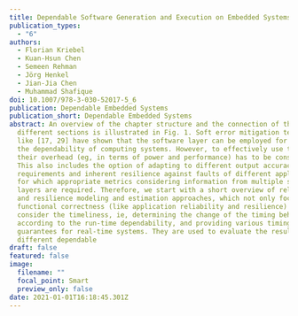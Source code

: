 ```yaml
---
title: Dependable Software Generation and Execution on Embedded Systems
publication_types:
  - "6"
authors:
  - Florian Kriebel
  - Kuan-Hsun Chen
  - Semeen Rehman
  - Jörg Henkel
  - Jian-Jia Chen
  - Muhammad Shafique
doi: 10.1007/978-3-030-52017-5_6
publication: Dependable Embedded Systems
publication_short: Dependable Embedded Systems
abstract: An overview of the chapter structure and the connection of the
  different sections is illustrated in Fig. 1. Soft error mitigation techniques
  like [17, 29] have shown that the software layer can be employed for enhancing
  the dependability of computing systems. However, to effectively use them,
  their overhead (eg, in terms of power and performance) has to be considered.
  This also includes the option of adapting to different output accuracy
  requirements and inherent resilience against faults of different applications,
  for which appropriate metrics considering information from multiple system
  layers are required. Therefore, we start with a short overview of reliability
  and resilience modeling and estimation approaches, which not only focus on the
  functional correctness (like application reliability and resilience) but also
  consider the timeliness, ie, determining the change of the timing behavior
  according to the run-time dependability, and providing various timing
  guarantees for real-time systems. They are used to evaluate the results of
  different dependable
draft: false
featured: false
image:
  filename: ""
  focal_point: Smart
  preview_only: false
date: 2021-01-01T16:18:45.301Z
---
```

